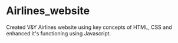 # Airlines_website
Created V&amp;Y Airlines website using key concepts of HTML, CSS and enhanced it's functioning using Javascript.
